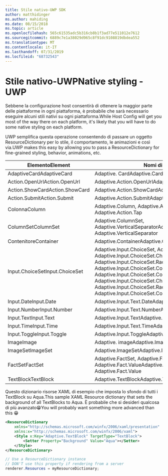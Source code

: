 ```yaml
---
title: Stile nativo-UWP SDK
author: matthidinger
ms.author: mahiding
ms.date: 08/15/2018
ms.topic: article
ms.openlocfilehash: 565c61535adc5b316cb8b1f3ad77e511012e7612
ms.sourcegitcommit: 6889c7e1a38029d965c8f91dc9108819dbdea552
ms.translationtype: MT
ms.contentlocale: it-IT
ms.lasthandoff: 07/31/2019
ms.locfileid: "68732543"
---
```

# <a name="native-styling---uwp"></a><span data-ttu-id="30354-102">Stile nativo-UWP</span><span class="sxs-lookup"><span data-stu-id="30354-102">Native styling - UWP</span></span>

<span data-ttu-id="30354-103">Sebbene la configurazione host consentirà di ottenere la maggior parte delle piattaforme in ogni piattaforma, è probabile che sarà necessario eseguire alcuni stili nativi su ogni piattaforma.</span><span class="sxs-lookup"><span data-stu-id="30354-103">While Host Config will get you most of the way there on each platform, it's likely that you will have to do some native styling on each platform.</span></span> 

<span data-ttu-id="30354-104">UWP semplifica questa operazione consentendo di passare un oggetto ResourceDictionary per lo stile, il comportamento, le animazioni e così via.</span><span class="sxs-lookup"><span data-stu-id="30354-104">UWP makes this easy by allowing you to pass a ResourceDictionary for fine-grained styling, behavior, animations, etc.</span></span>

| <span data-ttu-id="30354-105">Elemento</span><span class="sxs-lookup"><span data-stu-id="30354-105">Element</span></span> | <span data-ttu-id="30354-106">Nomi di stile</span><span class="sxs-lookup"><span data-stu-id="30354-106">Style names</span></span> |
|---|---|
| <span data-ttu-id="30354-107">AdaptiveCard</span><span class="sxs-lookup"><span data-stu-id="30354-107">AdaptiveCard</span></span> | <span data-ttu-id="30354-108">Adaptive. Card</span><span class="sxs-lookup"><span data-stu-id="30354-108">Adaptive.Card</span></span>| 
| <span data-ttu-id="30354-109">Action.OpenUrl</span><span class="sxs-lookup"><span data-stu-id="30354-109">Action.OpenUrl</span></span>  | <span data-ttu-id="30354-110">Adaptive.Action.OpenUrl</span><span class="sxs-lookup"><span data-stu-id="30354-110">Adaptive.Action.OpenUrl</span></span>  |
| <span data-ttu-id="30354-111">Action.ShowCard</span><span class="sxs-lookup"><span data-stu-id="30354-111">Action.ShowCard</span></span> | <span data-ttu-id="30354-112">Adaptive.Action.ShowCard</span><span class="sxs-lookup"><span data-stu-id="30354-112">Adaptive.Action.ShowCard</span></span> |
| <span data-ttu-id="30354-113">Action.Submit</span><span class="sxs-lookup"><span data-stu-id="30354-113">Action.Submit</span></span>  | <span data-ttu-id="30354-114">Adaptive.Action.Submit</span><span class="sxs-lookup"><span data-stu-id="30354-114">Adaptive.Action.Submit</span></span>  |
| <span data-ttu-id="30354-115">Colonna</span><span class="sxs-lookup"><span data-stu-id="30354-115">Column</span></span> | <span data-ttu-id="30354-116">Adaptive.Column, Adaptive.Action.Tap</span><span class="sxs-lookup"><span data-stu-id="30354-116">Adaptive.Column, Adaptive.Action.Tap</span></span> |
| <span data-ttu-id="30354-117">ColumnSet</span><span class="sxs-lookup"><span data-stu-id="30354-117">ColumnSet</span></span> | <span data-ttu-id="30354-118">Adaptive.ColumnSet, Adaptive.VerticalSeparator</span><span class="sxs-lookup"><span data-stu-id="30354-118">Adaptive.ColumnSet, Adaptive.VerticalSeparator</span></span> |
| <span data-ttu-id="30354-119">Contenitore</span><span class="sxs-lookup"><span data-stu-id="30354-119">Container</span></span> | <span data-ttu-id="30354-120">Adaptive.Container</span><span class="sxs-lookup"><span data-stu-id="30354-120">Adaptive.Container</span></span>|
| <span data-ttu-id="30354-121">Input.ChoiceSet</span><span class="sxs-lookup"><span data-stu-id="30354-121">Input.ChoiceSet</span></span> | <span data-ttu-id="30354-122">Adaptive.Input.ChoiceSet,  Adaptive.Input.ChoiceSet.ComboBox, Adaptive.Input.ChoiceSet.CheckBox,  Adaptive.Input.ChoiceSet.Radio,  Adaptive.Input.ChoiceSet.ComboBoxItem</span><span class="sxs-lookup"><span data-stu-id="30354-122">Adaptive.Input.ChoiceSet,  Adaptive.Input.ChoiceSet.ComboBox, Adaptive.Input.ChoiceSet.CheckBox,  Adaptive.Input.ChoiceSet.Radio,  Adaptive.Input.ChoiceSet.ComboBoxItem</span></span> |
| <span data-ttu-id="30354-123">Input.Date</span><span class="sxs-lookup"><span data-stu-id="30354-123">Input.Date</span></span> | <span data-ttu-id="30354-124">Adaptive.Input.Text.Date</span><span class="sxs-lookup"><span data-stu-id="30354-124">Adaptive.Input.Text.Date</span></span>
| <span data-ttu-id="30354-125">Input.Number</span><span class="sxs-lookup"><span data-stu-id="30354-125">Input.Number</span></span> | <span data-ttu-id="30354-126">Adaptive.Input.Text.Number</span><span class="sxs-lookup"><span data-stu-id="30354-126">Adaptive.Input.Text.Number</span></span> |
| <span data-ttu-id="30354-127">Input.Text</span><span class="sxs-lookup"><span data-stu-id="30354-127">Input.Text</span></span> | <span data-ttu-id="30354-128">Adaptive.Input.Text</span><span class="sxs-lookup"><span data-stu-id="30354-128">Adaptive.Input.Text</span></span> |
| <span data-ttu-id="30354-129">Input.Time</span><span class="sxs-lookup"><span data-stu-id="30354-129">Input.Time</span></span> | <span data-ttu-id="30354-130">Adaptive.Input.Text.Time</span><span class="sxs-lookup"><span data-stu-id="30354-130">Adaptive.Input.Text.Time</span></span> |
| <span data-ttu-id="30354-131">Input.Toggle</span><span class="sxs-lookup"><span data-stu-id="30354-131">Input.Toggle</span></span>| <span data-ttu-id="30354-132">Adaptive.Input.Toggle</span><span class="sxs-lookup"><span data-stu-id="30354-132">Adaptive.Input.Toggle</span></span>|
| <span data-ttu-id="30354-133">Image</span><span class="sxs-lookup"><span data-stu-id="30354-133">Image</span></span>  | <span data-ttu-id="30354-134">Adaptive. image</span><span class="sxs-lookup"><span data-stu-id="30354-134">Adaptive.Image</span></span> |
| <span data-ttu-id="30354-135">ImageSet</span><span class="sxs-lookup"><span data-stu-id="30354-135">ImageSet</span></span>  | <span data-ttu-id="30354-136">Adaptive.ImageSet</span><span class="sxs-lookup"><span data-stu-id="30354-136">Adaptive.ImageSet</span></span> |
| <span data-ttu-id="30354-137">FactSet</span><span class="sxs-lookup"><span data-stu-id="30354-137">FactSet</span></span> | <span data-ttu-id="30354-138">Adaptive.FactSet, Adaptive.Fact.Title, Adaptive.Fact.Value</span><span class="sxs-lookup"><span data-stu-id="30354-138">Adaptive.FactSet, Adaptive.Fact.Title, Adaptive.Fact.Value</span></span> |
| <span data-ttu-id="30354-139">TextBlock</span><span class="sxs-lookup"><span data-stu-id="30354-139">TextBlock</span></span>  | <span data-ttu-id="30354-140">Adaptive.TextBlock</span><span class="sxs-lookup"><span data-stu-id="30354-140">Adaptive.TextBlock</span></span> |

<span data-ttu-id="30354-141">Questo dizionario risorse XAML di esempio che imposta lo sfondo di tutti i TextBlock su Aqua.</span><span class="sxs-lookup"><span data-stu-id="30354-141">This sample XAML Resource dictionary that sets the background of all TextBlocks to Aqua.</span></span> <span data-ttu-id="30354-142">È probabile che si desideri qualcosa di più avanzato😁</span><span class="sxs-lookup"><span data-stu-id="30354-142">You will probably want something more advanced than this 😁</span></span>

```xml
<ResourceDictionary
    xmlns="http://schemas.microsoft.com/winfx/2006/xaml/presentation" 
    xmlns:x="http://schemas.microsoft.com/winfx/2006/xaml">
    <Style x:Key="Adaptive.TextBlock" TargetType="TextBlock">
        <Setter Property="Background" Value="Aqua"></Setter>
    </Style>
</ResourceDictionary>
```
```csharp
// Use a ResourceDictionary instance
// DON'T use this property if rendering from a server
renderer.Resources = myResourceDictionary;
```
